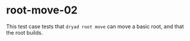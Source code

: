 
# root-move-02

This test case tests that `dryad root move` can move a basic root,
and that the root builds.